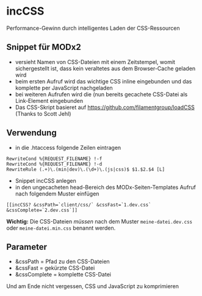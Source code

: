 # incCSS

Performance-Gewinn durch intelligentes Laden der CSS-Ressourcen

## Snippet für MODx2

- versieht Namen von CSS-Dateien mit einem Zeitstempel, womit sichergestellt ist, dass kein veraltetes aus dem Browser-Cache geladen wird
- beim ersten Aufruf wird das wichtige CSS inline eingebunden und das komplette per JavaScript nachgeladen
- bei weiteren Aufrufen wird die (nun bereits gecachete CSS-Datei als  Link-Element eingebunden
- Das CSS-Skript basieret auf https://github.com/filamentgroup/loadCSS (Thanks to Scott Jehl)


## Verwendung

- in die .htaccess folgende Zeilen eintragen

```
RewriteCond %{REQUEST_FILENAME} !-f
RewriteCond %{REQUEST_FILENAME} !-d
RewriteRule (.+)\.(min|dev)\.(\d+)\.(js|css)$ $1.$2.$4 [L]
```

- Snippet incCSS anlegen
- in den ungecacheten head-Bereich des MODx-Seiten-Templates Aufruf nach folgendem Muster einfügen 

```    
[[incCSS? &cssPath=`client/css/` &cssFast=`1.dev.css` &cssComplete=`2.dev.css`]]
```

**Wichtig:** Die CSS-Dateien *müssen* nach dem Muster `meine-datei.dev.css` oder `meine-datei.min.css` benannt werden.

## Parameter

* &cssPath = Pfad zu den CSS-Dateien
* &cssFast = gekürzte CSS-Datei
* &cssComplete = komplette CSS-Datei

Und am Ende nicht vergessen, CSS und JavaScript zu komprimieren
